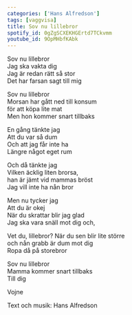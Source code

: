 ```yaml
---
categories: ['Hans Alfredson']
tags: [vaggvisa]
title: Sov nu lillebror
spotify_id: 0gZgSCXEKHGErtd7TCkvmm
youtube_id: 9OpMHbfKAbk
---
```


Sov nu lillebror  
Jag ska vakta dig  
Jag är redan rätt så stor  
Det har farsan sagt till mig

Sov nu lillebror  
Morsan har gått ned till konsum  
för att köpa lite mat  
Men hon kommer snart tillbaks

En gång tänkte jag  
Att du var så dum  
Och att jag får inte ha  
Längre något eget rum

Och då tänkte jag  
Vilken äcklig liten brorsa,  
han är jämt vid mammas bröst  
Jag vill inte ha nån bror

Men nu tycker jag  
Att du är okej  
När du skrattar blir jag glad  
Jag ska vara snäll mot dig och,

Vet du, lillebror?
När du sen blir lite större  
och nån grabb är dum mot dig  
Ropa då på storebror

Sov nu lillebror  
Mamma kommer snart tillbaks  
Till dig

Vojne


Text och musik: Hans Alfredson
